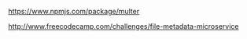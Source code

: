 https://www.npmjs.com/package/multer

http://www.freecodecamp.com/challenges/file-metadata-microservice